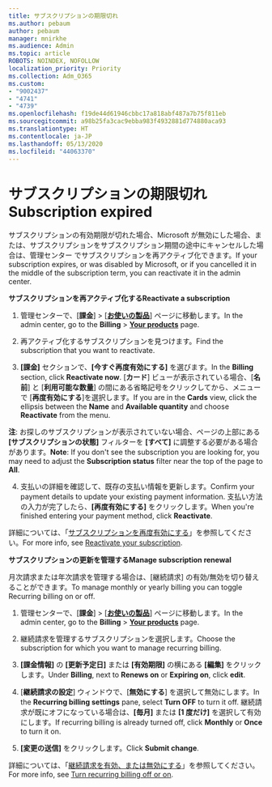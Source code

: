 ```yaml
---
title: サブスクリプションの期限切れ
ms.author: pebaum
author: pebaum
manager: mnirkhe
ms.audience: Admin
ms.topic: article
ROBOTS: NOINDEX, NOFOLLOW
localization_priority: Priority
ms.collection: Adm_O365
ms.custom:
- "9002437"
- "4741"
- "4739"
ms.openlocfilehash: f19de44d61946cbbc17a818abf487a7b75f811eb
ms.sourcegitcommit: a98b25fa3cac9ebba983f4932881d774880aca93
ms.translationtype: HT
ms.contentlocale: ja-JP
ms.lasthandoff: 05/13/2020
ms.locfileid: "44063370"
---
```

# <a name="subscription-expired"></a><span data-ttu-id="ba46c-102">サブスクリプションの期限切れ</span><span class="sxs-lookup"><span data-stu-id="ba46c-102">Subscription expired</span></span>

<span data-ttu-id="ba46c-103">サブスクリプションの有効期限が切れた場合、Microsoft が無効にした場合、または、サブスクリプションをサブスクリプション期間の途中にキャンセルした場合は、管理センター でサブスクリプションを再アクティブ化できます。</span><span class="sxs-lookup"><span data-stu-id="ba46c-103">If your subscription expires, or was disabled by Microsoft, or if you cancelled it in the middle of the subscription term, you can reactivate it in the admin center.</span></span>

<span data-ttu-id="ba46c-104">**サブスクリプションを再アクティブ化する**</span><span class="sxs-lookup"><span data-stu-id="ba46c-104">**Reactivate a subscription**</span></span>

1. <span data-ttu-id="ba46c-105">管理センターで、[**課金**]  >  [**[お使いの製品](https://go.microsoft.com/fwlink/p/?linkid=842054)**] ページに移動します。</span><span class="sxs-lookup"><span data-stu-id="ba46c-105">In the admin center, go to the **Billing** > **[Your products](https://go.microsoft.com/fwlink/p/?linkid=842054)** page.</span></span>

2. <span data-ttu-id="ba46c-106">再アクティブ化するサブスクリプションを見つけます。</span><span class="sxs-lookup"><span data-stu-id="ba46c-106">Find the subscription that you want to reactivate.</span></span>

3. <span data-ttu-id="ba46c-107">**[課金]** セクションで、**[今すぐ再度有効にする]** を選びます。</span><span class="sxs-lookup"><span data-stu-id="ba46c-107">In the **Billing** section, click **Reactivate now**.</span></span> <span data-ttu-id="ba46c-108">[**カード**] ビューが表示されている場合、[**名前**] と [**利用可能な数量**] の間にある省略記号をクリックしてから、メニューで [**再度有効にする**]を選択します。</span><span class="sxs-lookup"><span data-stu-id="ba46c-108">If you are in the **Cards** view, click the ellipsis between the **Name** and **Available quantity** and choose **Reactivate** from the menu.</span></span>

<span data-ttu-id="ba46c-109">**注**: お探しのサブスクリプションが表示されていない場合、ページの上部にある **[サブスクリプションの状態]** フィルターを **[すべて]** に調整する必要がある場合があります。</span><span class="sxs-lookup"><span data-stu-id="ba46c-109">**Note**: If you don't see the subscription you are looking for, you may need to adjust the **Subscription status** filter near the top of the page to **All**.</span></span>

4. <span data-ttu-id="ba46c-110">支払いの詳細を確認して、既存の支払い情報を更新します。</span><span class="sxs-lookup"><span data-stu-id="ba46c-110">Confirm your payment details to update your existing payment information.</span></span> <span data-ttu-id="ba46c-111">支払い方法の入力が完了したら、**[再度有効にする]** をクリックします。</span><span class="sxs-lookup"><span data-stu-id="ba46c-111">When you're finished entering your payment method, click **Reactivate**.</span></span>

<span data-ttu-id="ba46c-112">詳細については、「[サブスクリプションを再度有効にする](https://docs.microsoft.com/microsoft-365/commerce/subscriptions/reactivate-your-subscription)」を参照してください。</span><span class="sxs-lookup"><span data-stu-id="ba46c-112">For more info, see [Reactivate your subscription](https://docs.microsoft.com/microsoft-365/commerce/subscriptions/reactivate-your-subscription).</span></span>

<span data-ttu-id="ba46c-113">**サブスクリプションの更新を管理する**</span><span class="sxs-lookup"><span data-stu-id="ba46c-113">**Manage subscription renewal**</span></span>

<span data-ttu-id="ba46c-114">月次請求または年次請求を管理する場合は、[継続請求] の有効/無効を切り替えることができます。</span><span class="sxs-lookup"><span data-stu-id="ba46c-114">To manage monthly or yearly billing you can toggle Recurring billing on or off.</span></span>

1. <span data-ttu-id="ba46c-115">管理センターで、[**課金**]  >  [**[お使いの製品](https://go.microsoft.com/fwlink/p/?linkid=842054)**] ページに移動します。</span><span class="sxs-lookup"><span data-stu-id="ba46c-115">In the admin center, go to the **Billing** > **[Your products](https://go.microsoft.com/fwlink/p/?linkid=842054)** page.</span></span>

2. <span data-ttu-id="ba46c-116">継続請求を管理するサブスクリプションを選択します。</span><span class="sxs-lookup"><span data-stu-id="ba46c-116">Choose the subscription for which you want to manage recurring billing.</span></span>

3. <span data-ttu-id="ba46c-117">**[課金情報]** の **[更新予定日]** または **[有効期限]** の横にある **[編集]** をクリックします。</span><span class="sxs-lookup"><span data-stu-id="ba46c-117">Under **Billing**, next to **Renews on** or **Expiring on**, click **edit**.</span></span>

4. <span data-ttu-id="ba46c-118">[**継続請求の設定**] ウィンドウで、[**無効にする**] を選択して無効にします。</span><span class="sxs-lookup"><span data-stu-id="ba46c-118">In the **Recurring billing settings** pane, select **Turn OFF** to turn it off.</span></span> <span data-ttu-id="ba46c-119">継続請求が既にオフになっている場合は、**[毎月]** または **[1 度だけ]** を選択して有効にします。</span><span class="sxs-lookup"><span data-stu-id="ba46c-119">If recurring billing is already turned off, click **Monthly** or **Once** to turn it on.</span></span>

5. <span data-ttu-id="ba46c-120">**[変更の送信]** をクリックします。</span><span class="sxs-lookup"><span data-stu-id="ba46c-120">Click **Submit change**.</span></span>

<span data-ttu-id="ba46c-121">詳細については、「[継続請求を有効、または無効にする](https://docs.microsoft.com/microsoft-365/commerce/subscriptions/renew-your-subscription#turn-recurring-billing-off-or-on)」を参照してください。</span><span class="sxs-lookup"><span data-stu-id="ba46c-121">For more info, see [Turn recurring billing off or on](https://docs.microsoft.com/microsoft-365/commerce/subscriptions/renew-your-subscription#turn-recurring-billing-off-or-on).</span></span>
